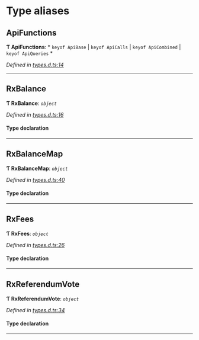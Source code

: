 

# Type aliases

<a id="apifunctions"></a>

##  ApiFunctions

**Ƭ ApiFunctions**: * `keyof ApiBase` &#124; `keyof ApiCalls` &#124; `keyof ApiCombined` &#124; `keyof ApiQueries`
*

*Defined in [types.d.ts:14](https://github.com/polkadot-js/api/blob/fd596a1/packages/api-observable/src/types.d.ts#L14)*

___
<a id="rxbalance"></a>

##  RxBalance

**Ƭ RxBalance**: *`object`*

*Defined in [types.d.ts:16](https://github.com/polkadot-js/api/blob/fd596a1/packages/api-observable/src/types.d.ts#L16)*

#### Type declaration

___
<a id="rxbalancemap"></a>

##  RxBalanceMap

**Ƭ RxBalanceMap**: *`object`*

*Defined in [types.d.ts:40](https://github.com/polkadot-js/api/blob/fd596a1/packages/api-observable/src/types.d.ts#L40)*

#### Type declaration

[index: `string`]: [RxBalance](_types_d_.md#rxbalance)

___
<a id="rxfees"></a>

##  RxFees

**Ƭ RxFees**: *`object`*

*Defined in [types.d.ts:26](https://github.com/polkadot-js/api/blob/fd596a1/packages/api-observable/src/types.d.ts#L26)*

#### Type declaration

___
<a id="rxreferendumvote"></a>

##  RxReferendumVote

**Ƭ RxReferendumVote**: *`object`*

*Defined in [types.d.ts:34](https://github.com/polkadot-js/api/blob/fd596a1/packages/api-observable/src/types.d.ts#L34)*

#### Type declaration

___

